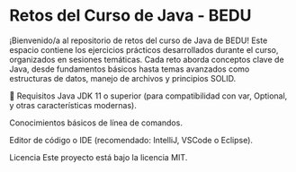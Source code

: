 # Retos del Curso de Java - BEDU
¡Bienvenido/a al repositorio de retos del curso de Java de BEDU! Este espacio contiene los ejercicios prácticos desarrollados durante el curso, organizados en sesiones temáticas. Cada reto aborda conceptos clave de Java, desde fundamentos básicos hasta temas avanzados como estructuras de datos, manejo de archivos y principios SOLID.

📌 Requisitos
Java JDK 11 o superior (para compatibilidad con var, Optional, y otras características modernas).

Conocimientos básicos de línea de comandos.

Editor de código o IDE (recomendado: IntelliJ, VSCode o Eclipse).

Licencia
Este proyecto está bajo la licencia MIT.
